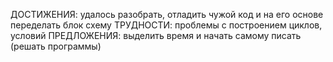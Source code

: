 ДОСТИЖЕНИЯ: удалось разобрать, отладить чужой код и на его основе переделать блок схему
ТРУДНОСТИ: проблемы с построением циклов, условий 
ПРЕДЛОЖЕНИЯ: выделить время и начать самому писать (решать программы)
